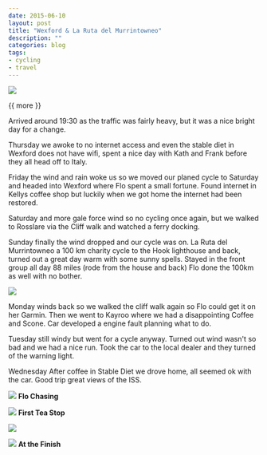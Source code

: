 ```yaml
---
date: 2015-06-10
layout: post
title: "Wexford & La Ruta del Murrintowneo"
description: ""
categories: blog 
tags:
- cycling
- travel
---
```


<!--start excerpt-->
![](/images/2015/2015-06-10-wexford-f1.jpg)

{{ more }}

Arrived around 19:30 as the traffic was fairly heavy, but it was a nice bright
day for a change.

Thursday we awoke to no internet access and even the stable diet in Wexford
does not have wifi, spent a nice day with Kath and Frank before they all head
off to Italy.

Friday the wind and rain woke us so we moved our planed cycle to Saturday and
headed into Wexford where Flo spent a small fortune. Found internet in Kellys coffee
shop but luckily when we got home the internet had been restored.

Saturday and more gale force wind so no cycling once again, but we walked to
Rosslare via the Cliff walk and watched a ferry docking.

Sunday finally the wind dropped and our cycle was on. La Ruta del Murrintowneo
a 100 km charity cycle to the Hook lighthouse and back, turned out a great day
warm with some sunny spells. Stayed in the front group all day 88 miles (rode
from the house and back) Flo done the 100km as well with no bother.

![](/images/2015/2015-06-10-wexford-f2.jpg)

Monday winds back so we walked the cliff walk again so Flo could get it on her
Garmin. Then we went to Kayroo where we had a disappointing Coffee and Scone.
Car developed a engine fault planning what to do.

Tuesday still windy but went for a cycle anyway. Turned out wind wasn't so bad
and we had a nice run. Took the car to the local dealer and they turned of the
warning light.

Wednesday After coffee in Stable Diet we drove home, all seemed ok with the
car. Good trip great views of the ISS.

![](/images/2015/2015-06-10-wexford-f3.jpg)
**Flo Chasing**

![](/images/2015/2015-06-10-wexford-k1.jpg)
**First Tea Stop**

![](/images/2015/2015-06-10-wexford-k2.jpg)

![](/images/2015/2015-06-10-wexford-k3.jpg)
**At the Finish**
